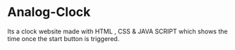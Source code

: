 # Analog-Clock
Its a clock website made with HTML , CSS &amp; JAVA SCRIPT which shows the time once the start button is triggered.
